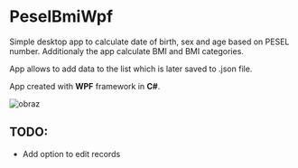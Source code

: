 # PeselBmiWpf

Simple desktop app to calculate date of birth, sex and age based on PESEL number. Additionaly the app calculate BMI and BMI categories.

App allows to add data to the list which is later saved to .json file.

App created with **WPF** framework in **C#**.

![obraz](https://github.com/user-attachments/assets/cf60838f-81a4-429c-90ea-f4a89b25fc6b)


## TODO:
* Add option to edit records


